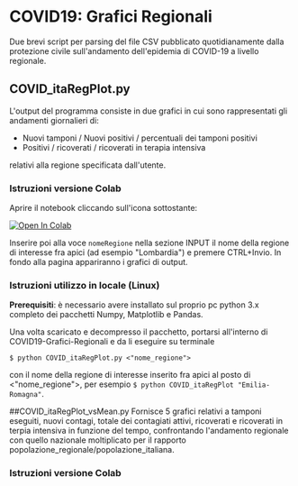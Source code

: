# COVID19: Grafici Regionali

Due brevi script per parsing del file CSV pubblicato quotidianamente dalla protezione civile sull'andamento dell'epidemia di COVID-19 a livello regionale.

## COVID_itaRegPlot.py
L'output del programma consiste in due grafici in cui sono rappresentati gli andamenti giornalieri di:
 
 - Nuovi tamponi / Nuovi positivi / percentuali dei tamponi positivi
 - Positivi / ricoverati / ricoverati in terapia intensiva

relativi alla regione specificata dall'utente.


### Istruzioni versione Colab
Aprire il notebook cliccando sull'icona sottostante:

[![Open In Colab](https://colab.research.google.com/assets/colab-badge.svg)](https://colab.research.google.com/drive/1shxxe7AmXR61BY5tYpp3AdYurL-b8Kts#scrollTo=5MnIjStE9luA&forceEdit=true&sandboxMode=true)

Inserire poi alla voce `nomeRegione` nella sezione INPUT il nome della regione di interesse fra apici (ad esempio "Lombardia") e premere CTRL+Invio. In fondo alla pagina appariranno i grafici di output.

### Istruzioni utilizzo in locale (Linux)

**Prerequisiti**: è necessario avere installato sul proprio pc python 3.x completo dei pacchetti Numpy, Matplotlib e Pandas.

Una volta scaricato e decompresso il pacchetto, portarsi all'interno di COVID19-Grafici-Regionali e da li eseguire su terminale
```
$ python COVID_itaRegPlot.py <"nome_regione">
```
con il nome della regione di interesse inserito fra apici al posto di <"nome_regione">, per esempio `$ python COVID_itaRegPlot "Emilia-Romagna"`.

##COVID_itaRegPlot_vsMean.py
Fornisce 5 grafici relativi a tamponi eseguiti, nuovi contagi, totale dei contagiati attivi, ricoverati e ricoverati in terpia intensiva in funzione del tempo, confrontando l'andamento regionale con quello nazionale moltiplicato per il rapporto popolazione_regionale/popolazione_italiana.

### Istruzioni versione Colab

